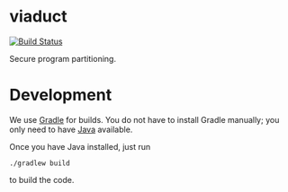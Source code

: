# viaduct

[![Build Status](https://travis-ci.com/apl-cornell/viaduct.svg?branch=master)](https://travis-ci.com/apl-cornell/viaduct)

Secure program partitioning.

# Development

We use [Gradle](https://gradle.org/) for builds.
You do not have to install Gradle manually; you only need to have
[Java](https://www.oracle.com/technetwork/java/javase/downloads/index.html) available.

Once you have Java installed, just run

```
./gradlew build
```

to build the code.